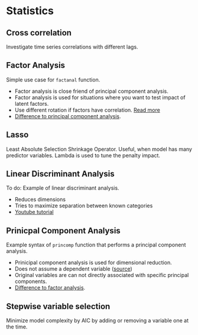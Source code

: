 # Statistics #

## Cross correlation ##
Investigate time series correlations with different lags.

## Factor Analysis ##
Simple use case for `factanal` function.
* Factor analysis is close friend of principal component analysis. 
* Factor analysis is used for situations where you want to test impact of latent factors. 
* Use different rotation if factors have correlation. [Read more](http://www.theanalysisfactor.com/rotations-factor-analysis/)
* [Difference to principal component analysis](https://stats.stackexchange.com/questions/1576/what-are-the-differences-between-factor-analysis-and-principal-component-analysi).

## Lasso
Least Absolute Selection Shrinkage Operator.
Useful, when model has many predictor variables.
Lambda is used to tune the penalty impact.

## Linear Discriminant Analysis ##
To do: Example of linear discriminant analysis.
* Reduces dimensions
* Tries to maximize separation between known categories
* [Youtube tutorial](https://www.youtube.com/watch?v=azXCzI57Yfc)

## Prinicpal Component Analysis ##
Example syntax of `princomp` function that performs a principal component analysis. 
* Prinicipal component analysis is used for dimensional reduction. 
* Does not assume a dependent variable ([source](ftp://statgen.ncsu.edu/pub/thorne/molevoclass/AtchleyOct19.pdf))
* Original variables are can not directly associated with specific principal components.
* [Difference to factor analysis](https://stats.stackexchange.com/questions/1576/what-are-the-differences-between-factor-analysis-and-principal-component-analysi).

## Stepwise variable selection
Minimize model complexity by AIC by
adding or removing a variable one at the time.

